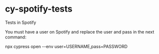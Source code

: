 # cy-spotify-tests
Tests in Spotify

You must have a user on Spotify and replace the user and pass in the next command:

npx cypress open --env user=USERNAME,pass=PASSWORD
